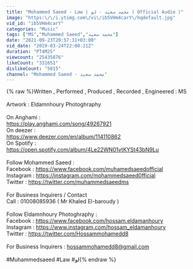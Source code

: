 ```yaml
---
title: "Mohammed Saeed - Law | محمد سعيد - لو ( Official Audio )"
image: "https:\/\/i.ytimg.com\/vi\/ib5VHm4carY\/hqdefault.jpg"
vid_id: "ib5VHm4carY"
categories: "Music"
tags: ["MS","Muhammed Saeed","محمد سعيد"]
date: "2021-09-23T20:57:31+03:00"
vid_date: "2019-03-24T22:00:21Z"
duration: "PT4M2S"
viewcount: "25435876"
likeCount: "331651"
dislikeCount: "5015"
channel: "Mohammed Saeed - محمد سعيد"
---
```

{% raw %}Written , Performed , Produced , Recorded , Engineered : MS <br /><br />Artwork : Eldamnhoury Photoghraphy<br /><br />On Anghami : <br /><a rel="nofollow" target="blank" href="https://play.anghami.com/song/49267921">https://play.anghami.com/song/49267921</a><br />On deezer :<br /><a rel="nofollow" target="blank" href="https://www.deezer.com/en/album/114110862">https://www.deezer.com/en/album/114110862</a><br />On Spotify : <br /><a rel="nofollow" target="blank" href="https://open.spotify.com/album/4Le22WN01vtKYSt43bN9Lu">https://open.spotify.com/album/4Le22WN01vtKYSt43bN9Lu</a><br /><br />Follow Mohammed Saeed :<br />Facebook : <a rel="nofollow" target="blank" href="https://www.facebook.com/muhamedsaeedofficial">https://www.facebook.com/muhamedsaeedofficial</a><br />Instagram : <a rel="nofollow" target="blank" href="https://instagram.com/mohammedsaeed0fficial">https://instagram.com/mohammedsaeed0fficial</a><br />Twitter : <a rel="nofollow" target="blank" href="https://twitter.com/muhammedsaeedms">https://twitter.com/muhammedsaeedms</a><br /><br />For Business Inquirers / Contact<br />Call : 01008085936 ( Mr Khaled El-baroudy )<br /><br />Follow Eldamnhoury Photoghraphy : <br />Facebook : <a rel="nofollow" target="blank" href="https://www.facebook.com/hossam.eldamanhoury">https://www.facebook.com/hossam.eldamanhoury</a><br />Instagram : <a rel="nofollow" target="blank" href="https://www.instagram.com/hossam_eldamanhoury">https://www.instagram.com/hossam_eldamanhoury</a><br />Twitter : <a rel="nofollow" target="blank" href="https://twitter.com/Hossammohamedd8">https://twitter.com/Hossammohamedd8</a><br /><br />For Business Inquirers : hossammohamedd8@gmail.com<br /><br />#Muhammedsaeed #Law #لو{% endraw %}
